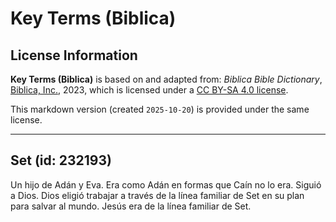 # Key Terms (Biblica)

## License Information

**Key Terms (Biblica)** is based on and adapted from: _Biblica Bible Dictionary_, [Biblica, Inc.](https://www.biblica.com/), 2023, which is licensed under a [CC BY-SA 4.0 license](https://creativecommons.org/licenses/by-sa/4.0/legalcode.en).

This markdown version (created `2025-10-20`) is provided under the same license.



--------------------------------

## Set (id: 232193)

Un hijo de Adán y Eva. Era como Adán en formas que Caín no lo era. Siguió a Dios. Dios eligió trabajar a través de la línea familiar de Set en su plan para salvar al mundo. Jesús era de la línea familiar de Set.


